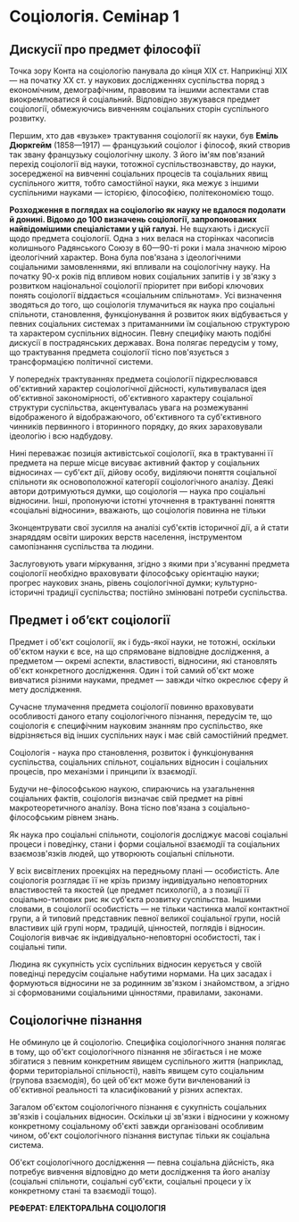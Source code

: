 # Соціологія. Семінар 1

## Дискусії про предмет філософії

Точка зору Конта на соціологію панувала до кінця XIX ст. Наприкінці XIX — на початку XX ст. у
наукових дослідженнях суспільства поряд з економічним, демографічним, правовим та іншими аспектами
став виокремлюватися й соціальний. Відповідно звужувався предмет соціології, обмежуючись вивченням
соціальних сторін суспільного розвитку.

Першим, хто дав «вузьке» трактування соціології як науки, був __Еміль Дюркгейм__ (1858—1917) —
французький соціолог і філософ, який створив так звану французьку соціологічну школу. З його ім'ям
пов'язаний перехід соціології від науки, тотожної суспільствознавству, до науки, зосередженої на
вивченні соціальних процесів та соціальних явищ суспільного життя, тобто самостійної науки, яка
межує з іншими суспільними науками — історією, філософією, політекономією тощо.

__Розходження в поглядах на соціологію як науку не вдалося подолати й донині. Відомо до 100
визначень соціології, запропонованих найвідомішими спеціалістами у цій галузі.__ Не вщухають і
дискусії щодо предмета соціології. Одна з них велася на сторінках часописів колишнього Радянського
Союзу в 60—90-ті роки і мала значною мірою ідеологічний характер. Вона була пов'язана з
ідеологічними соціальними замовленнями, які впливали на соціологічну науку. На початку 90-х років
під впливом нових соціальних запитів і у зв'язку з розвитком національної соціології пріоритет при
виборі ключових понять соціології віддається «соціальним спільнотам». Усі визначення зводяться до
того, що соціологія тлумачиться як наука про соціальні спільноти, становлення, функціонування й
розвиток яких відбувається у певних соціальних системах з притаманними їм соціальною структурою та
характером суспільних відносин. Певну специфіку мають подібні дискусії в пострадянських
державах. Вона полягає передусім у тому, що трактування предмета соціології тісно пов'язується з
трансформацією політичної системи.

У попередніх трактуваннях предмета соціології підкреслювався об'єктивний характер соціологічної
дійсності, культивувалася ідея об'єктивної закономірності, об'єктивного характеру соціальної
структури суспільства, акцентувалась увага на розмежуванні відображеного й відображаючого,
об'єктивного та суб'єктивного чинників первинного і вторинного порядку, до яких зараховували
ідеологію і всю надбудову.

Нині переважає позиція активістської соціології, яка в трактуванні її предмета на перше місце
висуває активний фактор у соціальних відносинах — суб'єкт дії, дійову особу, виділяючи поняття
соціальної спільноти як основоположної категорії соціологічного аналізу. Деякі автори дотримуються
думки, що соціологія — наука про соціальні відносини. Інші, пропонуючи істотні уточнення в
трактуванні поняття «соціальні відносини», вважають, що соціологія повинна не тільки

Зконцентрувати свої зусилля на аналізі суб'єктів історичної дії, а й стати знаряддям освіти широких
верств населення, інструментом самопізнання суспільства та людини.

Заслуговують уваги міркування, згідно з якими при з'ясуванні предмета соціології необхідно
враховувати філософську орієнтацію науки; прогрес наукових знань, рівень соціологічної думки;
культурно-історичні традиції суспільства; постійно змінювані потреби суспільства.

## Предмет і об’єкт соціології

Предмет і об'єкт соціології, як і будь-якої науки, не тотожні, оскільки об'єктом науки є все, на що
спрямоване відповідне дослідження, а предметом — окремі аспекти, властивості, відносини, які
становлять об'єкт конкретного дослідження. Один і той самий об'єкт може вивчатися різними науками,
предмет — завжди чітко окреслює сферу й мету дослідження.

Сучасне тлумачення предмета соціології повинно враховувати особливості даного етапу соціологічного
пізнання, передусім те, що соціологія є специфічним науковим знанням про суспільство, яке
відрізняється від інших суспільних наук і має свій самостійний предмет.

Соціологія - наука про становлення, розвиток і функціонування суспільства, соціальних спільнот,
соціальних відносин і соціальних процесів, про механізми і принципи їх взаємодії.

Будучи не-філософською наукою, спираючись на узагальнення соціальних фактів, соціологія визначає
свій предмет на рівні макротеоретичного аналізу. Вона тісно пов'язана з соціально-філософським
рівнем знань.

Як наука про соціальні спільноти, соціологія досліджує масові соціальні процеси і поведінку, стани і
форми соціальної взаємодії та соціальних взаємозв'язків людей, що утворюють соціальні спільноти.

У всіх висвітлених проекціях на передньому плані — особистість. Але соціологія розглядає її не крізь
призму індивідуально неповторних властивостей та якостей (це предмет психології), а з позиції її
соціально-типових рис як суб'єкта розвитку суспільства. Іншими словами, в соціології особистість —
не тільки частинка малої контактної групи, а й типовий представник певної великої соціальної групи,
носій властивих цій групі норм, традицій, цінностей, поглядів і відносин. Соціологія вивчає як
індивідуально-неповторні особистості, так і соціальні типи.

Людина як сукупність усіх суспільних відносин керується у своїй поведінці передусім соціальне
набутими нормами. На цих засадах і формуються відносини не за родинним зв'язком і знайомством, а
згідно зі сформованими соціальними цінностями, правилами, законами.

## Соціологічне пізнання

Не обминуло це й соціологію. Специфіка соціологічного знання полягає в тому, що об'єкт
соціологічного пізнання не збігається і не може збігатися з певним конкретним явищем суспільного
життя (наприклад, форми територіальної спільності), навіть явищем суто соціальним (групова
взаємодія), бо цей об'єкт може бути вичленований із об'єктивної реальності та класифікований у
різних аспектах.

Загалом об'єктом соціологічного пізнання є сукупність соціальних зв'язків і соціальних
відносин. Оскільки ці зв'язки і відносини у кожному конкретному соціальному об'єкті завжди
організовані особливим чином, об'єкт соціологічного пізнання виступає тільки як соціальна система.

Об'єкт соціологічного дослідження — певна соціальна дійсність, яка потребує вивчення відповідно до
мети дослідження та його аналізу (соціальні спільноти, соціальні суб'єкти, соціальні процеси у їх
конкретному стані та взаємодії тощо).

__РЕФЕРАТ: ЕЛЕКТОРАЛЬНА СОЦІОЛОГІЯ__
